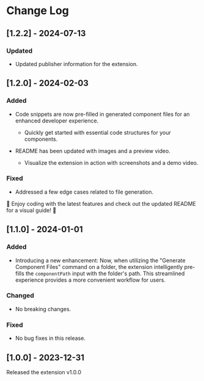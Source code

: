 # Change Log

## [1.2.2] - 2024-07-13

### Updated

- Updated publisher information for the extension.

## [1.2.0] - 2024-02-03

### Added

- Code snippets are now pre-filled in generated component files for an enhanced developer experience.

  - Quickly get started with essential code structures for your components.
    <br>

- README has been updated with images and a preview video.
  - Visualize the extension in action with screenshots and a demo video.

### Fixed

- Addressed a few edge cases related to file generation.

🚀 Enjoy coding with the latest features and check out the updated README for a visual guide! 🚀

## [1.1.0] - 2024-01-01

### Added

- Introducing a new enhancement: Now, when utilizing the "Generate Component Files" command on a folder, the extension intelligently pre-fills the `componentPath` input with the folder's path. This streamlined experience provides a more convenient workflow for users.

### Changed

- No breaking changes.

### Fixed

- No bug fixes in this release.

## [1.0.0] - 2023-12-31

Released the extension v1.0.0
